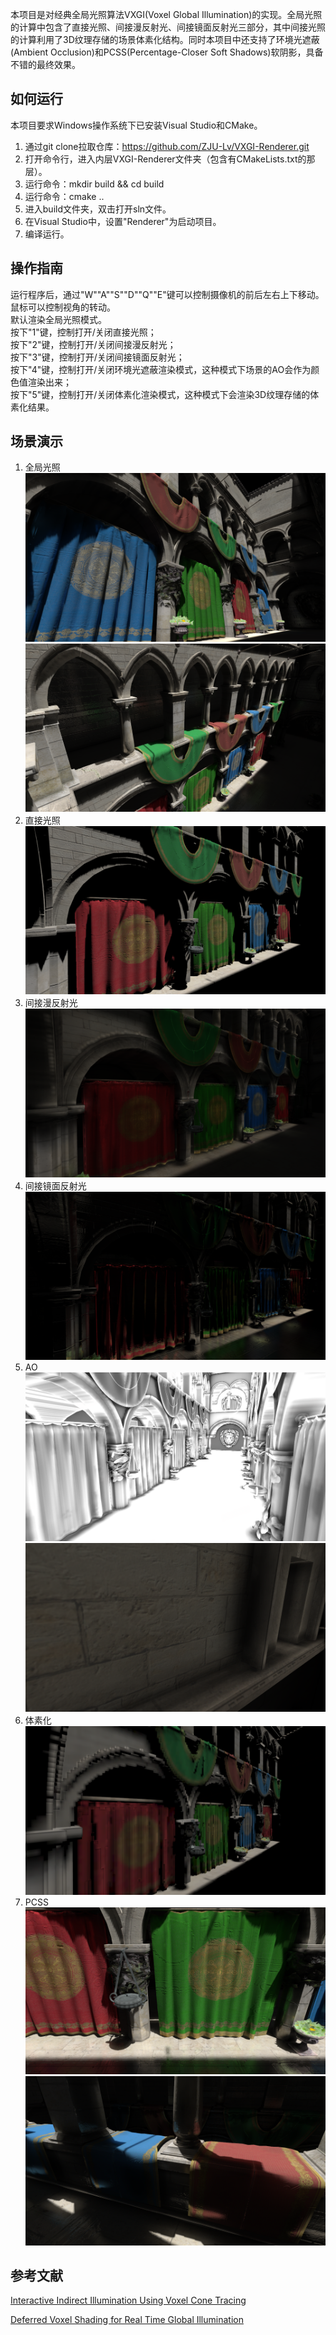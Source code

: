 本项目是对经典全局光照算法VXGI(Voxel Global Illumination)的实现。全局光照的计算中包含了直接光照、间接漫反射光、间接镜面反射光三部分，其中间接光照的计算利用了3D纹理存储的场景体素化结构。同时本项目中还支持了环境光遮蔽(Ambient Occlusion)和PCSS(Percentage-Closer Soft Shadows)软阴影，具备不错的最终效果。
## 如何运行
本项目要求Windows操作系统下已安装Visual Studio和CMake。
1. 通过git clone拉取仓库：https://github.com/ZJU-Lv/VXGI-Renderer.git
2. 打开命令行，进入内层VXGI-Renderer文件夹（包含有CMakeLists.txt的那层）。
3. 运行命令：mkdir build \&\& cd build
4. 运行命令：cmake ..
5. 进入build文件夹，双击打开sln文件。
6. 在Visual Studio中，设置"Renderer"为启动项目。
7. 编译运行。
## 操作指南
运行程序后，通过"W""A""S""D""Q""E"键可以控制摄像机的前后左右上下移动。鼠标可以控制视角的转动。  
默认渲染全局光照模式。  
按下"1"键，控制打开/关闭直接光照；  
按下"2"键，控制打开/关闭间接漫反射光；  
按下"3"键，控制打开/关闭间接镜面反射光；  
按下"4"键，控制打开/关闭环境光遮蔽渲染模式，这种模式下场景的AO会作为颜色值渲染出来；  
按下"5"键，控制打开/关闭体素化渲染模式，这种模式下会渲染3D纹理存储的体素化结果。  
## 场景演示
1. 全局光照
![Demo1](images/Demo1.png)
![Demo2](images/Demo2.png)
2. 直接光照
![DirectLight](images/DirectLight.png)
3. 间接漫反射光
![DiffuseLight](images/DiffuseLight.png)
4. 间接镜面反射光
![SpecularLight](images/SpecularLight.png)
5. AO
![AO1](images/AO1.png)
![AO2](images/AO2.png)
6. 体素化
![Voxelization](images/Voxelization.png)
7. PCSS
![PCSS1](images/PCSS1.png)
![PCSS2](images/PCSS2.png)
## 参考文献
[Interactive Indirect Illumination Using Voxel Cone Tracing](https://research.nvidia.com/sites/default/files/publications/GIVoxels-pg2011-authors.pdf)

[Deferred Voxel Shading for Real Time Global Illumination](https://jose-villegas.github.io/post/deferred_voxel_shading/)
